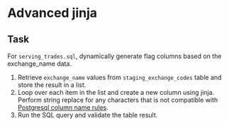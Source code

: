 # Advanced jinja 

## Task 

For `serving_trades.sql`, dynamically generate flag columns based on the exchange_name data. 

1. Retrieve `exchange_name` values from `staging_exchange_codes` table and store the result in a list. 
2. Loop over each item in the list and create a new column using jinja. Perform string replace for any characters that is not compatible with [Postgresql column name rules](https://www.postgresql.org/docs/7.0/syntax525.htm). 
3. Run the SQL query and validate the table result. 


